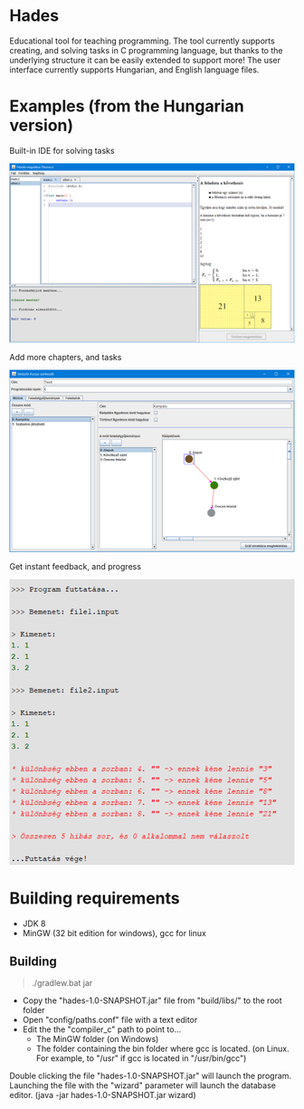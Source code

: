 # Hades
Educational tool for teaching programming. 
The tool currently supports creating, and solving tasks in C programming language, but thanks to the underlying structure it can be easily extended to support more! 
The user interface currently supports Hungarian, and English language files.

# Examples (from the Hungarian version)

Built-in IDE for solving tasks

![alt text](showcase/1.png)  

Add more chapters, and tasks

![alt text](showcase/2.png)  

Get instant feedback, and progress

![alt text](showcase/3.png)  

# Building requirements
- JDK 8
- MinGW (32 bit edition for windows), gcc for linux

## Building
>./gradlew.bat jar

- Copy the "hades-1.0-SNAPSHOT.jar" file from "build/libs/" to the root folder
- Open "config/paths.conf" file with a text editor
- Edit the the "compiler_c" path to point to...
  - The MinGW folder (on Windows)
  - The folder containing the bin folder where gcc is located. (on Linux. For example, to "/usr" if gcc is located in "/usr/bin/gcc")

Double clicking the file "hades-1.0-SNAPSHOT.jar" will launch the program. Launching the file with the "wizard" parameter will launch the database editor. (java -jar hades-1.0-SNAPSHOT.jar wizard)
